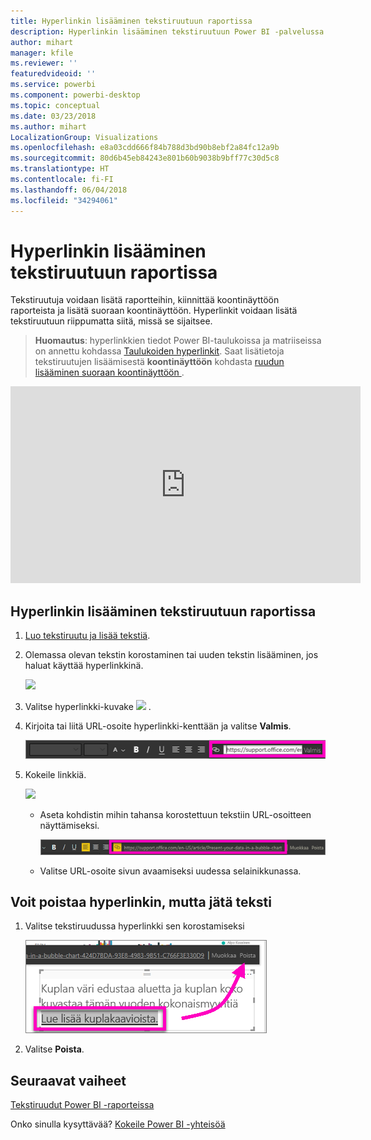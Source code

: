 ```yaml
---
title: Hyperlinkin lisääminen tekstiruutuun raportissa
description: Hyperlinkin lisääminen tekstiruutuun Power BI -palvelussa ja Desktopissa
author: mihart
manager: kfile
ms.reviewer: ''
featuredvideoid: ''
ms.service: powerbi
ms.component: powerbi-desktop
ms.topic: conceptual
ms.date: 03/23/2018
ms.author: mihart
LocalizationGroup: Visualizations
ms.openlocfilehash: e8a03cdd666f84b788d3bd90b8ebf2a84fc12a9b
ms.sourcegitcommit: 80d6b45eb84243e801b60b9038b9bff77c30d5c8
ms.translationtype: HT
ms.contentlocale: fi-FI
ms.lasthandoff: 06/04/2018
ms.locfileid: "34294061"
---
```

# <a name="add-a-hyperlink-to-a-text-box-in-a-report"></a>Hyperlinkin lisääminen tekstiruutuun raportissa
Tekstiruutuja voidaan lisätä raportteihin, kiinnittää koontinäyttöön raporteista ja lisätä suoraan koontinäyttöön. Hyperlinkit voidaan lisätä tekstiruutuun riippumatta siitä, missä se sijaitsee.  

> **Huomautus**: hyperlinkkien tiedot Power BI-taulukoissa ja matriiseissa on annettu kohdassa [Taulukoiden hyperlinkit](power-bi-hyperlinks-in-tables.md). Saat lisätietoja tekstiruutujen lisäämisestä **koontinäyttöön** kohdasta [ruudun lisääminen suoraan koontinäyttöön ](service-dashboard-add-widget.md). 
> 
> 

<iframe width="560" height="315" src="https://www.youtube.com/embed/_3q6VEBhGew#t=0m55s" frameborder="0" allowfullscreen></iframe>


## <a name="to-add-a-hyperlink-to-a-text-box-in-a-report"></a>Hyperlinkin lisääminen tekstiruutuun raportissa
1. [Luo tekstiruutu ja lisää tekstiä](power-bi-reports-add-text-and-shapes.md). 
2. Olemassa olevan tekstin korostaminen tai uuden tekstin lisääminen, jos haluat käyttää hyperlinkkinä.
   
   ![](media/service-add-hyperlink-to-text-box/power-bi-hyperlink-new.png)
3. Valitse hyperlinkki-kuvake ![](media/service-add-hyperlink-to-text-box/power-bi-hyperlink-icon.png) .
4. Kirjoita tai liitä URL-osoite hyperlinkki-kenttään ja valitse **Valmis**.
   
   ![](media/service-add-hyperlink-to-text-box/power-bi-add-link.png)
5. Kokeile linkkiä.  
   
   ![](media/service-add-hyperlink-to-text-box/power-bi-test-link.png)
   
   * Aseta kohdistin mihin tahansa korostettuun tekstiin URL-osoitteen näyttämiseksi.  
     
      ![](media/service-add-hyperlink-to-text-box/power-bi-hyperlink-edit.png)
   * Valitse URL-osoite sivun avaamiseksi uudessa selainikkunassa.

## <a name="to-remove-the-hyperlink-but-leave-the-text"></a>Voit poistaa hyperlinkin, mutta jätä teksti
1. Valitse tekstiruudussa hyperlinkki sen korostamiseksi
   
     ![](media/service-add-hyperlink-to-text-box/power-bi-hyperlink-remove.png)
2. Valitse **Poista**. 

## <a name="next-steps"></a>Seuraavat vaiheet
[Tekstiruudut Power BI -raporteissa](power-bi-reports-add-text-and-shapes.md)

Onko sinulla kysyttävää? [Kokeile Power BI -yhteisöä](http://community.powerbi.com/)

